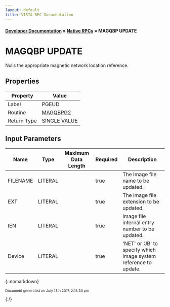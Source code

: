 ```yaml
---
layout: default
title: VISTA RPC Documentation
---
```


#### [Developer Documentation](../index) &#187; [Native RPCs](TableOfContents) &#187; MAGQBP UPDATE<br/>
# MAGQBP UPDATE

Nulls the appropriate magnetic network location reference.

## Properties

Property | Value
--- | ---
Label | PGEUD
Routine | [MAGQBPG2](http://code.osehra.org/dox/Routine_MAGQBPG2_source.html)
Return Type | SINGLE VALUE


## Input Parameters

Name | Type | Maximum Data Length | Required | Description
--- | --- | --- | --- | ---
FILENAME | LITERAL |  | true | The Image file name to be updated.
EXT | LITERAL |  | true | The image file extension to be updated.
IEN | LITERAL |  | true | Image file internal entry number to be updated.
Device | LITERAL |  | true | &#x27;NET&#x27; or &#x27;JB&#x27; to specify which Image system reference to update.



{::nomarkdown} <br/><p style="font-size: 11px">Document generated on July 13th 2017, 2:13:30 pm</p>{:/}